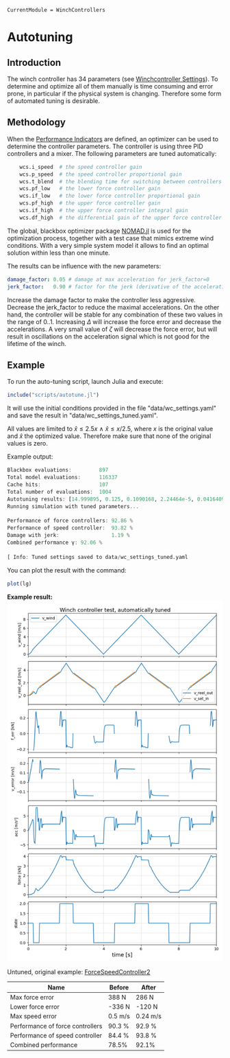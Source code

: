 ```@meta
CurrentModule = WinchControllers
```

# Autotuning

## Introduction
The winch controller has 34 parameters (see [Winchcontroller Settings](@ref)). To determine and optimize all of them manually is time consuming and error prone, in particular if the physical system is changing. Therefore some form of automated tuning is desirable.

## Methodology
When the [Performance Indicators](@ref) are defined, an optimizer can be used to determine the controller parameters. The controller is using three PID controllers and a mixer. The following parameters are tuned automatically:
```julia
    wcs.i_speed  # the speed controller gain
    wcs.p_speed  # the speed controller proportional gain
    wcs.t_blend  # the blending time for switching between controllers
    wcs.pf_low   # the lower force controller gain
    wcs.if_low   # the lower force controller proportional gain
    wcs.pf_high  # the upper force controller gain
    wcs.if_high  # the upper force controller integral gain
    wcs.df_high  # the differential gain of the upper force controller
```
The global, blackbox optimizer package [NOMAD.jl](https://github.com/bbopt/NOMAD.jl) is used for the optimization process, together with a test case that mimics extreme wind conditions.
With a very simple system model it allows to find an optimal solution within less than one minute.

The results can be influence with the new parameters:
```yaml
damage_factor: 0.05 # damage at max acceleration for jerk_factor=0
jerk_factor:   0.90 # factor for the jerk (derivative of the acceleration), 0..1 
```
Increase the damage factor to make the controller less aggressive. Decrease the jerk_factor to reduce the 
maximal accelerations. On the other hand, the controller will be stable
for any combination of these two values in the range of 0..1. Increasing $\Delta$ will increase the force error and decrease the accelerations. A very small value of $\zeta$
will decrease the force error, but will result in oscillations on the acceleration signal which is not good for the lifetime of the winch.

## Example
To run the auto-tuning script, launch Julia and execute:
```julia
include("scripts/autotune.jl")
```
It will use the initial conditions provided in the file "data/wc_settings.yaml" and save the result in "data/wc_settings_tuned.yaml".

All values are limited to $\hat x \le 2.5x~\land~\hat x \le x/2.5$, where $x$ is the original value and $\hat x$ the optimized value. Therefore make sure that none of the original values is zero.

Example output:
```julia
Blackbox evaluations:         897
Total model evaluations:      116337
Cache hits:                   107
Total number of evaluations:  1004
Autotuning results: [14.999895, 0.125, 0.1090168, 2.24464e-5, 0.04164095, 3.83195e-5, 0.0271663, 4.0008673e-6]
Running simulation with tuned parameters...

Performance of force controllers: 92.86 %
Performance of speed controller:  93.82 %
Damage with jerk:                 1.19 %
Combined performance γ: 92.06 %

[ Info: Tuned settings saved to data/wc_settings_tuned.yaml
```
You can plot the result with the command:
```julia
plot(lg)
```
**Example result:**
![test_forcespeedcontroller1](assets/test_tuned_winchcontroller.png)

Untuned, original example: [ForceSpeedController2](@ref)

| Name                 | Before  | After |
| -------------------- | ------- | ----- |
| Max force error      |  388 N  | 286 N |
| Lower force error    | -336 N  | -120 N |
| Max speed error      | 0.5 m/s | 0.24 m/s |
| Performance of force controllers | 90.3 % | 92.9 % |
| Performance of speed controller  | 84.4 % | 93.8 % |
| Combined performance | 78.5%   | 92.1% |
